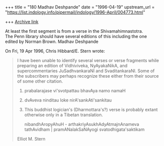 +++
title = "180 Madhav Deshpande"
date = "1996-04-19"
upstream_url = "https://list.indology.info/pipermail/indology/1996-April/004773.html"

+++
[Archive link](https://list.indology.info/pipermail/indology/1996-April/004773.html)

At least the first segment is from a verse in the Shivamahimnastotra.  
The Penn library should have several editions of this including the one 
edited by Norman Brown.
	Madhav Deshpande

On Fri, 19 Apr 1996, Chris Hibbard/E. Stern wrote:

> I have been unable to identify several verses or verse fragments while
> preparing an edition of Vidhiviveka, NyAyakaNikA, and supercommentaries
> JuSadhvankaraNI and SvaditankaraNI. Some of the subscribers may perhaps
> recognize these either from their source of some other citation.
> 
> 1. prabalarajase vi'svotpattau bhavAya namo namaH
> 
> 2. dvAveva ninditau loke nirA'sankAti'sankitau
> 
> 3. This buddhist logician's (Dharmottara's?) verse is probably extant
> otherwise only in a Tibetan translation.
> 
>    nibandhAropyAhuH -
>    arthakriyAsukhAdyAtmajnAnameva tathAvidham |
>    pramANalakSaNAyogi svatodhigata'saktikam
> 
> Elliot M. Stern
> 
> 
> 
> 




